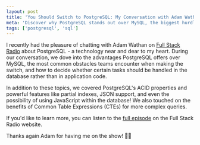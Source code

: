 ```yaml
---
layout: post
title: 'You Should Switch to PostgreSQL: My Conversation with Adam Wathan on Full Stack Radio'
meta: 'Discover why PostgreSQL stands out over MySQL, the biggest hurdles when switching, and how to decide whether to handle tasks in the database or application code.'
tags: ['postgresql', 'sql']
---
```


I recently had the pleasure of chatting with Adam Wathan on [Full Stack Radio](https://fullstackradio.com/40) about PostgreSQL - a technology near and dear to my heart.
During our conversation, we dove into the advantages PostgreSQL offers over MySQL, the most common obstacles teams encounter when making the switch, and how to decide whether certain tasks should be handled in the database rather than in application code.

In addition to these topics, we covered PostgreSQL's ACID properties and powerful features like partial indexes, JSON support, and even the possibility of using JavaScript within the database!
We also touched on the benefits of Common Table Expressions (CTEs) for more complex queries.

If you'd like to learn more, you can listen to the [full episode](https://fullstackradio.com/40) on the Full Stack Radio website.

Thanks again Adam for having me on the show! 🙏🏻

